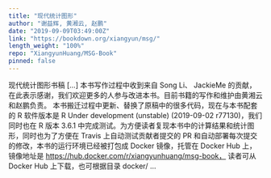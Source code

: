 ```yaml
---
title: "现代统计图形"
author: "谢益辉, 黄湘云, 赵鹏"
date: "2019-09-09T03:49:00Z"
link: "https://bookdown.org/xiangyun/msg/"
length_weight: "100%"
repo: "XiangyunHuang/MSG-Book"
pinned: false
---
```


现代统计图形书稿 [...] 本书写作过程中收到来自 Song Li、 JackieMe 的贡献，在此表示感谢，我们欢迎更多的人参与改进本书。目前书籍的写作和维护由黄湘云和赵鹏负责。 本书搬迁过程中更新、替换了原稿中的很多代码，现在与本书配套的 R 软件版本是 R Under development (unstable) (2019-09-02 r77130)，我们同时也在 R 版本 3.6.1 中完成测试。为方便读者复现本书中的计算结果和统计图形，同时也为了方便在 Travis 上自动测试贡献者提交的 PR 和自动部署每次提交的修改，本书的运行环境已经被打包成 Docker 镜像，托管在 Docker Hub 上，镜像地址是 https://hub.docker.com/r/xiangyunhuang/msg-book， 读者可从 Docker Hub 上下载，也可根据目录 docker/ ...
